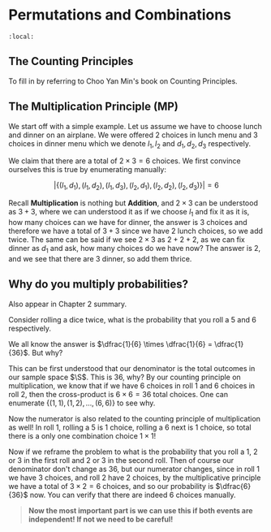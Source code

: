 # Permutations and Combinations

```{contents}
:local:
```

## The Counting Principles

To fill in by referring to Choo Yan Min's book on Counting Principles.

## The Multiplication Principle (MP)

We start off with a simple example. Let us assume we have to choose lunch and
dinner on an airplane. We were offered 2 choices in lunch menu and 3 choices in
dinner menu which we denote $l_1, l_2$ and $d_1, d_2, d_3$ respectively.

We claim that there are a total of $2 \times 3 = 6$ choices. We first convince
ourselves this is true by enumerating manually:

$$
\left|\left\{(l_1, d_1), (l_1, d_2), (l_1, d_3), (l_2, d_1), (l_2, d_2), (l_2, d_3)\right\}\right| = 6
$$

Recall **Multiplication** is nothing but **Addition**, and $2 \times 3$ can be
understood as $3 + 3$, where we can understood it as if we choose $l_1$ and fix
it as it is, how many choices can we have for dinner, the answer is 3 choices
and therefore we have a total of $3 + 3$ since we have 2 lunch choices, so we
add twice. The same can be said if we see $2 \times 3$ as $2 + 2 + 2$, as we can
fix dinner as $d_1$ and ask, how many choices do we have now? The answer is 2,
and we see that there are 3 dinner, so add them thrice.

## Why do you multiply probabilities?

Also appear in Chapter 2 summary.

Consider rolling a dice twice, what is the probability that you roll a 5 and 6
respectively.

We all know the answer is $\dfrac{1}{6} \times \dfrac{1}{6} = \dfrac{1}{36}$.
But why?

This can be first understood that our denominator is the total outcomes in our
sample space $\S$. This is $36$, why? By our counting principle on
multiplication, we know that if we have $6$ choices in roll $1$ and $6$ choices
in roll 2, then the cross-product is $6 \times 6 = 36$ total choices. One can
enumerate $\{(1,1), (1,2), \ldots, (6,6)\}$ to see why.

Now the numerator is also related to the counting principle of multiplication as
well! In roll 1, rolling a 5 is 1 choice, rolling a 6 next is 1 choice, so total
there is a only one combination choice $1 \times 1$!

Now if we reframe the problem to what is the probability that you roll a 1, 2 or
3 in the first roll and 2 or 3 in the second roll. Then of course our
denominator don't change as $36$, but our numerator changes, since in roll 1 we
have 3 choices, and roll 2 have 2 choices, by the multiplicative principle we
have a total of $3 \times 2 = 6$ choices, and so our probability is
$\dfrac{6}{36}$ now. You can verify that there are indeed $6$ choices manually.

> **Now the most important part is we can use this if both events are
> independent! If not we need to be careful!**
